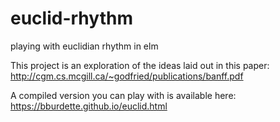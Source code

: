 # euclid-rhythm
playing with euclidian rhythm in elm

This project is an exploration of the ideas laid out in this paper: http://cgm.cs.mcgill.ca/~godfried/publications/banff.pdf

A compiled version you can play with is available here: https://bburdette.github.io/euclid.html

